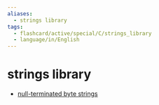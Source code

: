 ```yaml
---
aliases:
  - strings library
tags:
  - flashcard/active/special/C/strings_library
  - language/in/English
---
```


# strings library

- [null-terminated byte strings](strings%20library/null-terminated%20byte%20strings.md)
